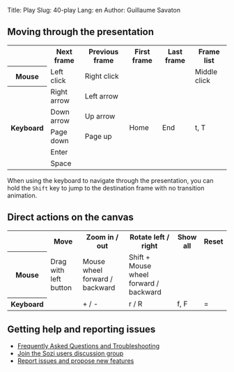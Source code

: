 Title: Play
Slug: 40-play
Lang: en
Author: Guillaume Savaton

Moving through the presentation
-------------------------------

<table>
    <tr>
        <th></th>
        <th>Next frame</th>
        <th>Previous frame</th>
        <th>First frame</th>
        <th>Last frame</th>
        <th>Frame list</th>
    </tr>
    <tr>
        <th>Mouse</th>
        <td>Left click</td>
        <td>Right click</td>
        <td></td>
        <td></td>
        <td>Middle click</td>
    </tr>
    <tr>
        <th rowspan="5">Keyboard</th>
        <td>Right arrow</td>
        <td>Left arrow</td>
        <td rowspan="5">Home</td>
        <td rowspan="5">End</td>
        <td rowspan="5">t, T</td>
    </tr>
    <tr>
        <td>Down arrow</td>
        <td>Up arrow</td>
    </tr>
    <tr>
        <td>Page down</td>
        <td>Page up</td>
    </tr>
    <tr>
        <td>Enter</td>
        <td></td>
    </tr>
    <tr>
        <td>Space</td>
        <td></td>
    </tr>
</table>

When using the keyboard to navigate through the presentation, you can
hold the `Shift` key to jump to the destination frame with no transition animation.

Direct actions on the canvas
----------------------------

<table>
    <tr>
        <th></th>
        <th>Move</th>
        <th>Zoom in / out</th>
        <th>Rotate left / right</th>
        <th>Show all</th>
        <th>Reset</th>
    </tr>
    <tr>
        <th>Mouse</th>
        <td>Drag with left button</td>
        <td>Mouse wheel forward / backward</td>
        <td>Shift + Mouse wheel forward / backward</td>
        <td></td>
        <td></td>
    </tr>
    <tr>
        <th>Keyboard</th>
        <td></td>
        <td>+ / -</td>
        <td>r / R</td>
        <td>f, F</td>
        <td>=</td>
    </tr>
</table>

Getting help and reporting issues
---------------------------------

* [Frequently Asked Questions and Troubleshooting](|filename|faq.md)
* [Join the Sozi users discussion group](http://groups.google.com/group/sozi-users)
* [Report issues and propose new features](http://github.com/senshu/Sozi/issues)
